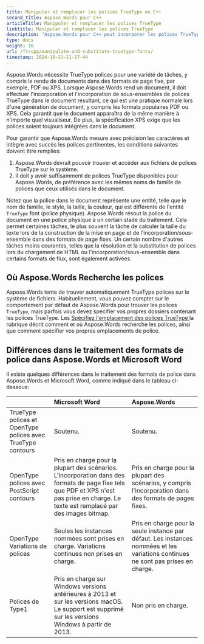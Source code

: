 ```yaml
---
title: Manipuler et remplacer les polices TrueType en C++
second_title: Aspose.Words pour C++
articleTitle: Manipuler et remplacer les polices TrueType
linktitle: Manipuler et remplacer les polices TrueType
description: "Aspose.Words pour C++ peut incorporer les polices TrueType correctes dans le document résultant pour s'assurer qu'il s'affiche avec précision. Si une police ou un caractère spécifique n'est pas disponible, Aspose.Words recherche une police de remplacement appropriée ou utilise le mécanisme de remplacement de police."
type: docs
weight: 10
url: /fr/cpp/manipulate-and-substitute-truetype-fonts/
timestamp: 2024-10-21-11-17-44
---
```


Aspose.Words nécessite TrueType polices pour une variété de tâches, y compris le rendu de documents dans des formats de page fixe, par exemple, PDF ou XPS. Lorsque Aspose.Words rend un document, il doit effectuer l'incorporation et l'incorporation de sous-ensembles de polices TrueType dans le document résultant, ce qui est une pratique normale lors d'une génération de document, y compris les formats populaires PDF ou XPS. Cela garantit que le document apparaîtra de la même manière à n'importe quel visualiseur. De plus, la spécification XPS exige que les polices soient toujours intégrées dans le document.

Pour garantir que Aspose.Words mesure avec précision les caractères et intègre avec succès les polices pertinentes, les conditions suivantes doivent être remplies:

1. Aspose.Words devrait pouvoir trouver et accéder aux fichiers de polices TrueType sur le système.
1. Il doit y avoir suffisamment de polices TrueType disponibles pour Aspose.Words, de préférence avec les mêmes noms de famille de polices que ceux utilisés dans le document.

Notez que la police dans le document représente une entité, telle que le nom de famille, le style, la taille, la couleur, qui est différente de l'entité `TrueType` font (police physique). Aspose.Words résout la police du document en une police physique à un certain stade du traitement. Cela permet certaines tâches, le plus souvent la tâche de calculer la taille du texte lors de la construction de la mise en page et de l'incorporation/sous-ensemble dans des formats de page fixes. Un certain nombre d'autres tâches moins courantes, telles que la résolution et la substitution de polices lors du chargement de HTML ou l'incorporation/sous-ensemble dans certains formats de flux, sont également activées.

## Où Aspose.Words Recherche les polices

Aspose.Words tente de trouver automatiquement TrueType polices sur le système de fichiers. Habituellement, vous pouvez compter sur le comportement par défaut de Aspose.Words pour trouver les polices `TrueType`, mais parfois vous devez spécifier vos propres dossiers contenant les polices TrueType. Les [Spécifiez l'emplacement des polices TrueType ](/words/cpp/specify-truetype-fonts-location/) la rubrique décrit comment et où Aspose.Words recherche les polices, ainsi que comment spécifier vos propres emplacements de police.

## Différences dans le traitement des formats de police dans Aspose.Words et Microsoft Word

Il existe quelques différences dans le traitement des formats de police dans Aspose.Words et Microsoft Word, comme indiqué dans le tableau ci-dessous:

|  | Microsoft Word | Aspose.Words |
| :- | :- | :- |
| TrueType polices et OpenType polices avec TrueType contours | Soutenu. | Soutenu. |
| OpenType polices avec PostScript contours | Pris en charge pour la plupart des scénarios. L'incorporation dans des formats de page fixe tels que PDF et XPS n'est pas prise en charge. Le texte est remplacé par des images bitmap. | Pris en charge pour la plupart des scénarios, y compris l'incorporation dans des formats de pages fixes. |
| OpenType Variations de polices | Seules les instances nommées sont prises en charge. Variations continues non prises en charge. | Pris en charge pour la seule instance par défaut. Les instances nommées et les variations continues ne sont pas prises en charge. |
| Polices de Type1 | Pris en charge sur Windows versions antérieures à 2013 et sur les versions macOS. Le support est supprimé sur les versions Windows à partir de 2013. | Non pris en charge. |


